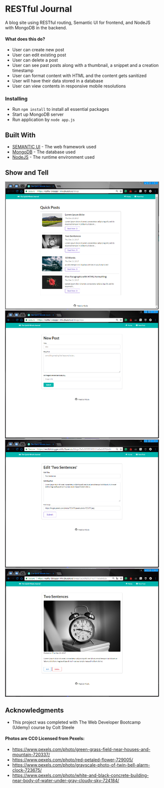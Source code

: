 # RESTful Journal
A blog site using RESTful routing, Semantic UI for frontend, and NodeJS with MongoDB in the backend.

#### What does this do?
* User can create new post
* User can edit existing post
* User can delete a post
* User can see past posts along with a thumbnail, a snippet and a creation timestamp
* User can format content with HTML and the content gets sanitized 
* User will have their data stored in a database
* User can view contents in responsive mobile resolutions

### Installing
* Run ```npm install``` to install all essential packages
* Start up MongoDB server
* Run application by ```node app.js```

## Built With
* [SEMANTIC UI](https://semantic-ui.com/) - The web framework used
* [MongoDB](https://www.mongodb.com/) - The database used
* [NodeJS](https://nodejs.org) - The runtime environment used

## Show and Tell
![home screenshot](/screenshots/home.PNG)
![new post screenshot](/screenshots/new.PNG)
![edit page screenshot](/screenshots/edit.PNG)
![readmore page screenshot](/screenshots/readmore.PNG)


## Acknowledgments
* This project was completed with The Web Developer Bootcamp (Udemy) course by Colt Steele
#### Photos are CC0 Licensed from Pexels:
* https://www.pexels.com/photo/green-grass-field-near-houses-and-mountain-720337/
* https://www.pexels.com/photo/red-petaled-flower-729005/
* https://www.pexels.com/photo/grayscale-photo-of-twin-bell-alarm-clock-723675/
* https://www.pexels.com/photo/white-and-black-concrete-building-near-body-of-water-under-gray-cloudy-sky-724184/
